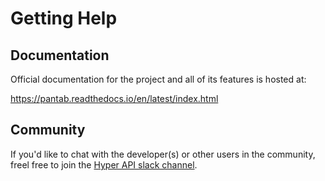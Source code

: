 # Getting Help

## Documentation
Official documentation for the project and all of its features is hosted at:

https://pantab.readthedocs.io/en/latest/index.html

## Community

If you'd like to chat with the developer(s) or other users in the community, freel free to join the [Hyper API slack channel](https://join.slack.com/t/tableau-datadev/shared_invite/zt-1q4rrimsh-lHHKzrhid1MR4aMOkrnAFQ).
